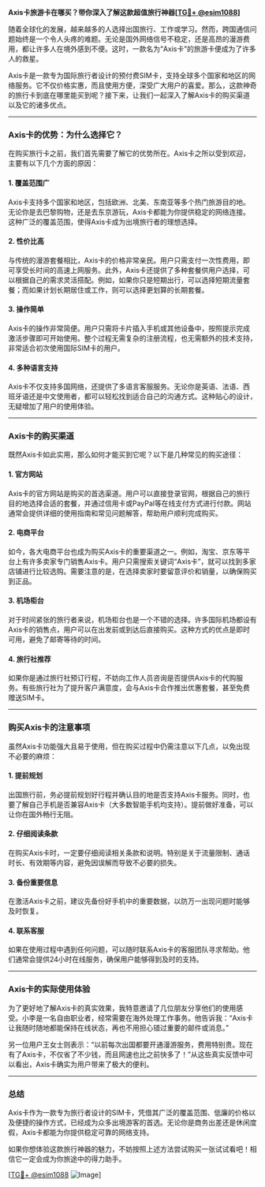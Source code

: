 **Axis卡旅游卡在哪买？带你深入了解这款超值旅行神器[[TG💪+ @esim1088](https://t.me/s/esim1088)]**

随着全球化的发展，越来越多的人选择出国旅行、工作或学习。然而，跨国通信问题始终是一个令人头疼的难题。无论是国外网络信号不稳定，还是高昂的漫游费用，都让许多人在境外感到不便。这时，一款名为“Axis卡”的旅游卡便成为了许多人的救星。

Axis卡是一款专为国际旅行者设计的预付费SIM卡，支持全球多个国家和地区的网络服务。它不仅价格实惠，而且使用方便，深受广大用户的喜爱。那么，这款神奇的旅行卡到底在哪里能买到呢？接下来，让我们一起深入了解Axis卡的购买渠道以及它的诸多优点。

---

### Axis卡的优势：为什么选择它？

在购买旅行卡之前，我们首先需要了解它的优势所在。Axis卡之所以受到欢迎，主要有以下几个方面的原因：

#### 1. **覆盖范围广**
Axis卡支持多个国家和地区，包括欧洲、北美、东南亚等多个热门旅游目的地。无论你是去巴黎购物，还是去东京游玩，Axis卡都能为你提供稳定的网络连接。这种广泛的覆盖范围，使得Axis卡成为出境旅行者的理想选择。

#### 2. **性价比高**
与传统的漫游套餐相比，Axis卡的价格非常亲民。用户只需支付一次性费用，即可享受长时间的高速上网服务。此外，Axis卡还提供了多种套餐供用户选择，可以根据自己的需求灵活搭配。例如，如果你只是短期出行，可以选择短期流量套餐；而如果计划长期居住或工作，则可以选择更划算的长期套餐。

#### 3. **操作简单**
Axis卡的操作非常简便。用户只需将卡片插入手机或其他设备中，按照提示完成激活步骤即可开始使用。整个过程无需复杂的注册流程，也无需额外的技术支持，非常适合初次使用国际SIM卡的用户。

#### 4. **多种语言支持**
Axis卡不仅支持多国网络，还提供了多语言客服服务。无论你是英语、法语、西班牙语还是中文使用者，都可以轻松找到适合自己的沟通方式。这种贴心的设计，无疑增加了用户的使用体验。

---

### Axis卡的购买渠道

既然Axis卡如此实用，那么如何才能买到它呢？以下是几种常见的购买途径：

#### 1. **官方网站**
Axis卡的官方网站是购买的首选渠道。用户可以直接登录官网，根据自己的旅行目的地选择合适的套餐，并通过信用卡或PayPal等在线支付方式进行付款。网站通常会提供详细的使用指南和常见问题解答，帮助用户顺利完成购买。

#### 2. **电商平台**
如今，各大电商平台也成为购买Axis卡的重要渠道之一。例如，淘宝、京东等平台上有许多卖家专门销售Axis卡。用户只需搜索关键词“Axis卡”，就可以找到多家店铺进行比较选购。需要注意的是，在选择卖家时要留意评价和销量，以确保购买到正品。

#### 3. **机场柜台**
对于时间紧张的旅行者来说，机场柜台也是一个不错的选择。许多国际机场都设有Axis卡的销售点，用户可以在出发前或到达后直接购买。这种方式的优点是即时可用，避免了邮寄等待的时间。

#### 4. **旅行社推荐**
如果你是通过旅行社预订行程，不妨向工作人员咨询是否提供Axis卡的代购服务。有些旅行社为了提升客户满意度，会与Axis卡合作推出优惠套餐，甚至免费赠送SIM卡。

---

### 购买Axis卡的注意事项

虽然Axis卡功能强大且易于使用，但在购买过程中仍需注意以下几点，以免出现不必要的麻烦：

#### 1. **提前规划**
出国旅行前，务必提前规划好行程并确认目的地是否支持Axis卡服务。同时，也要了解自己手机是否兼容Axis卡（大多数智能手机均支持）。提前做好准备，可以让你在国外畅行无阻。

#### 2. **仔细阅读条款**
在购买Axis卡时，一定要仔细阅读相关条款和说明。特别是关于流量限制、通话时长、有效期等内容，避免因误解而导致不必要的损失。

#### 3. **备份重要信息**
在激活Axis卡之前，建议先备份好手机中的重要数据，以防万一出现问题时能够及时恢复。

#### 4. **联系客服**
如果在使用过程中遇到任何问题，可以随时联系Axis卡的客服团队寻求帮助。他们通常会提供24小时在线服务，确保用户能够得到及时的支持。

---

### Axis卡的实际使用体验

为了更好地了解Axis卡的真实效果，我特意邀请了几位朋友分享他们的使用感受。小李是一名自由职业者，经常需要在海外处理工作事务。他告诉我：“Axis卡让我随时随地都能保持在线状态，再也不用担心错过重要的邮件或消息。”

另一位用户王女士则表示：“以前每次出国都要开通漫游服务，费用特别贵。现在有了Axis卡，不仅省了不少钱，而且网速也比之前快多了！”从这些真实反馈中可以看出，Axis卡确实为用户带来了极大的便利。

---

### 总结

Axis卡作为一款专为旅行者设计的SIM卡，凭借其广泛的覆盖范围、低廉的价格以及便捷的操作方式，已经成为众多出境游客的首选。无论你是商务出差还是休闲度假，Axis卡都能为你提供稳定可靠的网络支持。

如果你想体验这款旅行神器的魅力，不妨按照上述方法尝试购买一张试试看吧！相信它一定会成为你旅途中的得力助手。

[[TG💪+ @esim1088](https://t.me/s/esim1088) ![Image](https://i.postimg.cc/4NQfJmqS/Snipaste-2025-05-13-00-14-12.png)]